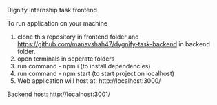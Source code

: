 Dignify Internship task frontend

To run application on your machine
1. clone this repository in frontend folder and https://github.com/manavshah47/dygnify-task-backend in backend folder.
2. open terminals in seperate folders
3. run command - npm i (to install dependencies)
4. run command - npm start (to start project on localhost)
5. Web application will host at: http://localhost:3000/

Backend host: http://localhost:3001/

